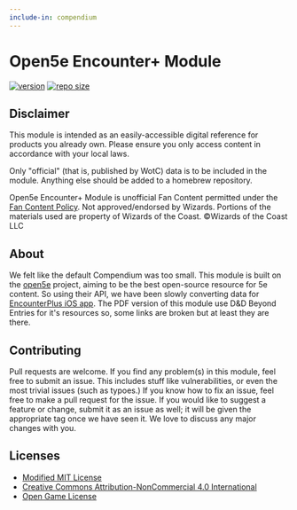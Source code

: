 ```yaml
---
include-in: compendium
---
```


# Open5e Encounter+ Module

[![version](https://img.shields.io/github/v/release/Dungeons-and-Pi/Open5e-EncounterModule?color=blue&include_prereleases&style=plastic)](https://github.com/Dungeons-and-Pi/Open5e-EncounterModule/releases)
[![repo size](https://img.shields.io/github/repo-size/Dungeons-and-Pi/Open5e-EncounterModule?style=plastic)](https://github.com/Dungeons-and-Pi/Open5e-EncounterModule)


## Disclaimer

This module is intended as an easily-accessible digital reference for products you already own. Please ensure you only access content in accordance with your local laws.

Only "official" (that is, published by WotC) data is to be included in the module. Anything else should be added to a homebrew repository.

Open5e Encounter+ Module is unofficial Fan Content permitted under the [Fan Content Policy](https://company.wizards.com/en/legal/fancontentpolicy). Not approved/endorsed by Wizards. Portions of the materials used are property of Wizards of the Coast. ©Wizards of the Coast LLC

## About

We felt like the  default Compendium was too small. This module is built on the [open5e](https://open5e.com) project, aiming to be the best open-source resource for 5e content. So using their API, we have been slowly converting data for [EncounterPlus iOS app](https://encounter.plus/). The PDF version of this module use D&D Beyond Entries for it's resources so, some links are broken but at least they are there.

## Contributing

Pull requests are welcome. If you find any problem(s) in this module, feel free to submit an issue. This includes stuff like vulnerabilities, or even the most trivial issues (such as typoes.) If you know how to fix an issue, feel free to make a pull request for the issue. If you would like to suggest a feature or change, submit it as an issue as well; it will be given the appropriate tag once we have seen it. We love to discuss any major changes with you.

## Licenses
* [Modified MIT License](license.md#modified-mit-license)
* [Creative Commons Attribution-NonCommercial 4.0 International](license.md#creative-commons-attribution-noncommercial-40-international)
* [Open Game License](license.md#open-game-license)
